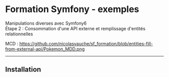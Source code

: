 # Formation Symfony - exemples  
Manipulations diverses avec Symfony6  
Étape 2 : Consommation d'une API externe et remplissage d'entités relationnelles  

MCD : https://github.com/nicolasvauche/sf_formation/blob/entities-fill-from-external-api/Pokemon_MDD.png  

---  

## Installation  
